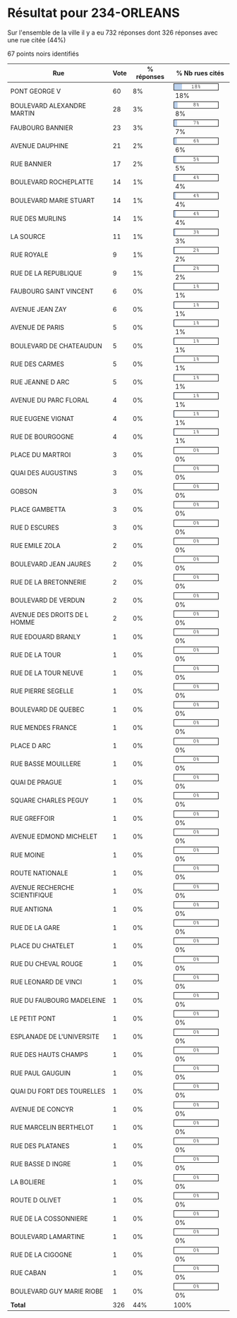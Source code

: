 # Résultat pour 234-ORLEANS

Sur l'ensemble de la ville il y a eu 732 réponses dont 326 réponses avec une rue citée (44%)

67 points noirs identifiés

| Rue | Vote | % réponses | % Nb rues cités|
|-----|------|------------|----------------|
| PONT GEORGE V | 60 | 8% | <img src="../../img/bar_18.gif" />&nbsp;18%|
| BOULEVARD ALEXANDRE MARTIN | 28 | 3% | <img src="../../img/bar_8.gif" />&nbsp;8%|
| FAUBOURG BANNIER | 23 | 3% | <img src="../../img/bar_7.gif" />&nbsp;7%|
| AVENUE DAUPHINE | 21 | 2% | <img src="../../img/bar_6.gif" />&nbsp;6%|
| RUE BANNIER | 17 | 2% | <img src="../../img/bar_5.gif" />&nbsp;5%|
| BOULEVARD ROCHEPLATTE | 14 | 1% | <img src="../../img/bar_4.gif" />&nbsp;4%|
| BOULEVARD MARIE STUART | 14 | 1% | <img src="../../img/bar_4.gif" />&nbsp;4%|
| RUE DES MURLINS | 14 | 1% | <img src="../../img/bar_4.gif" />&nbsp;4%|
| LA SOURCE | 11 | 1% | <img src="../../img/bar_3.gif" />&nbsp;3%|
| RUE ROYALE | 9 | 1% | <img src="../../img/bar_2.gif" />&nbsp;2%|
| RUE DE LA REPUBLIQUE | 9 | 1% | <img src="../../img/bar_2.gif" />&nbsp;2%|
| FAUBOURG SAINT VINCENT | 6 | 0% | <img src="../../img/bar_1.gif" />&nbsp;1%|
| AVENUE JEAN ZAY | 6 | 0% | <img src="../../img/bar_1.gif" />&nbsp;1%|
| AVENUE DE PARIS | 5 | 0% | <img src="../../img/bar_1.gif" />&nbsp;1%|
| BOULEVARD DE CHATEAUDUN | 5 | 0% | <img src="../../img/bar_1.gif" />&nbsp;1%|
| RUE DES CARMES | 5 | 0% | <img src="../../img/bar_1.gif" />&nbsp;1%|
| RUE JEANNE D ARC | 5 | 0% | <img src="../../img/bar_1.gif" />&nbsp;1%|
| AVENUE DU PARC FLORAL | 4 | 0% | <img src="../../img/bar_1.gif" />&nbsp;1%|
| RUE EUGENE VIGNAT | 4 | 0% | <img src="../../img/bar_1.gif" />&nbsp;1%|
| RUE DE BOURGOGNE | 4 | 0% | <img src="../../img/bar_1.gif" />&nbsp;1%|
| PLACE DU MARTROI | 3 | 0% | <img src="../../img/bar_0.gif" />&nbsp;0%|
| QUAI DES AUGUSTINS | 3 | 0% | <img src="../../img/bar_0.gif" />&nbsp;0%|
| GOBSON | 3 | 0% | <img src="../../img/bar_0.gif" />&nbsp;0%|
| PLACE GAMBETTA | 3 | 0% | <img src="../../img/bar_0.gif" />&nbsp;0%|
| RUE D ESCURES | 3 | 0% | <img src="../../img/bar_0.gif" />&nbsp;0%|
| RUE EMILE ZOLA | 2 | 0% | <img src="../../img/bar_0.gif" />&nbsp;0%|
| BOULEVARD JEAN JAURES | 2 | 0% | <img src="../../img/bar_0.gif" />&nbsp;0%|
| RUE DE LA BRETONNERIE | 2 | 0% | <img src="../../img/bar_0.gif" />&nbsp;0%|
| BOULEVARD DE VERDUN | 2 | 0% | <img src="../../img/bar_0.gif" />&nbsp;0%|
| AVENUE DES DROITS DE L HOMME | 2 | 0% | <img src="../../img/bar_0.gif" />&nbsp;0%|
| RUE EDOUARD BRANLY | 1 | 0% | <img src="../../img/bar_0.gif" />&nbsp;0%|
| RUE DE LA TOUR | 1 | 0% | <img src="../../img/bar_0.gif" />&nbsp;0%|
| RUE DE LA TOUR NEUVE | 1 | 0% | <img src="../../img/bar_0.gif" />&nbsp;0%|
| RUE PIERRE SEGELLE | 1 | 0% | <img src="../../img/bar_0.gif" />&nbsp;0%|
| BOULEVARD DE QUEBEC | 1 | 0% | <img src="../../img/bar_0.gif" />&nbsp;0%|
| RUE MENDES FRANCE | 1 | 0% | <img src="../../img/bar_0.gif" />&nbsp;0%|
| PLACE D ARC | 1 | 0% | <img src="../../img/bar_0.gif" />&nbsp;0%|
| RUE BASSE MOUILLERE | 1 | 0% | <img src="../../img/bar_0.gif" />&nbsp;0%|
| QUAI DE PRAGUE | 1 | 0% | <img src="../../img/bar_0.gif" />&nbsp;0%|
| SQUARE CHARLES PEGUY | 1 | 0% | <img src="../../img/bar_0.gif" />&nbsp;0%|
| RUE GREFFOIR | 1 | 0% | <img src="../../img/bar_0.gif" />&nbsp;0%|
| AVENUE EDMOND MICHELET | 1 | 0% | <img src="../../img/bar_0.gif" />&nbsp;0%|
| RUE MOINE | 1 | 0% | <img src="../../img/bar_0.gif" />&nbsp;0%|
| ROUTE NATIONALE | 1 | 0% | <img src="../../img/bar_0.gif" />&nbsp;0%|
| AVENUE RECHERCHE SCIENTIFIQUE | 1 | 0% | <img src="../../img/bar_0.gif" />&nbsp;0%|
| RUE ANTIGNA | 1 | 0% | <img src="../../img/bar_0.gif" />&nbsp;0%|
| RUE DE LA GARE | 1 | 0% | <img src="../../img/bar_0.gif" />&nbsp;0%|
| PLACE DU CHATELET | 1 | 0% | <img src="../../img/bar_0.gif" />&nbsp;0%|
| RUE DU CHEVAL ROUGE | 1 | 0% | <img src="../../img/bar_0.gif" />&nbsp;0%|
| RUE LEONARD DE VINCI | 1 | 0% | <img src="../../img/bar_0.gif" />&nbsp;0%|
| RUE DU FAUBOURG MADELEINE | 1 | 0% | <img src="../../img/bar_0.gif" />&nbsp;0%|
| LE PETIT PONT | 1 | 0% | <img src="../../img/bar_0.gif" />&nbsp;0%|
| ESPLANADE DE L'UNIVERSITE | 1 | 0% | <img src="../../img/bar_0.gif" />&nbsp;0%|
| RUE DES HAUTS CHAMPS | 1 | 0% | <img src="../../img/bar_0.gif" />&nbsp;0%|
| RUE PAUL GAUGUIN | 1 | 0% | <img src="../../img/bar_0.gif" />&nbsp;0%|
| QUAI DU FORT DES TOURELLES | 1 | 0% | <img src="../../img/bar_0.gif" />&nbsp;0%|
| AVENUE DE CONCYR | 1 | 0% | <img src="../../img/bar_0.gif" />&nbsp;0%|
| RUE MARCELIN BERTHELOT | 1 | 0% | <img src="../../img/bar_0.gif" />&nbsp;0%|
| RUE DES PLATANES | 1 | 0% | <img src="../../img/bar_0.gif" />&nbsp;0%|
| RUE BASSE D INGRE | 1 | 0% | <img src="../../img/bar_0.gif" />&nbsp;0%|
| LA BOLIERE | 1 | 0% | <img src="../../img/bar_0.gif" />&nbsp;0%|
| ROUTE D OLIVET | 1 | 0% | <img src="../../img/bar_0.gif" />&nbsp;0%|
| RUE DE LA COSSONNIERE | 1 | 0% | <img src="../../img/bar_0.gif" />&nbsp;0%|
| BOULEVARD LAMARTINE | 1 | 0% | <img src="../../img/bar_0.gif" />&nbsp;0%|
| RUE DE LA CIGOGNE | 1 | 0% | <img src="../../img/bar_0.gif" />&nbsp;0%|
| RUE CABAN | 1 | 0% | <img src="../../img/bar_0.gif" />&nbsp;0%|
| BOULEVARD GUY MARIE RIOBE | 1 | 0% | <img src="../../img/bar_0.gif" />&nbsp;0%|
| **Total** | 326 | 44% | 100%|
